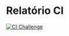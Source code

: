 # Relatório CI

[![CI Challenge](https://github.com/PauloLuczensky/C214/Desafio_6/actions/workflows/ci.yml/badge.svg)](https://github.com/PauloLuczensky/C214/Desafio_6/actions/workflows/ci.yml)